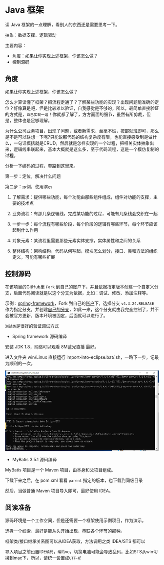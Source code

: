 # Java 框架

读 Java 框架的一点理解，看别人的东西还是需要思考一下。

抽象：数据支撑、逻辑驱动

主要内容：
- 角度：如果让你实现上述框架，你该怎么做？
- 控制源码


##  角度

如果让你实现上述框架，你该怎么做？

怎么才算读懂了框架？把流程走通了？了解某些功能的实现？出现问题能准确的定位？好像算是吧，但是比较难以验证，自我感觉是不够的，所以，最简单直接验证的方式是，`自己实现一遍`！你就都了解了，方方面面的细节，虽然有所剪裁，但是，整体也是足够理解。

为什么公司业务项目，出现了问题，或者新需求，丝毫不慌，按部就班即可，那么是不是可以联想一下呢?只能说那代码的结构复杂度有限，也能直接感受到是做什么，一句话概括就是CRUD，然后就是怎样实现的一个过程，把相关实体抽象出来，逻辑线串联起来，基本大概就是这么多，至于代码流程，这是一个模仿复制的过程。

分析一下编码的过程，套路到这里来。

第一步：定位，解决什么问题

第二步：示例，使用演示

1.  了解需求：提供哪些功能，每个功能由那些组件组成，组件对功能的支撑，主要的技术点

2.  业务流程：有那几条逻辑线，完成某功能的过程，可能有几条线会交织在一起

3.  一步一步：每个流程有哪些阶段，每个阶段的逻辑有哪些环节，每个环节应该起到什么作用

4.  对象元素：某流程里需要那些元素实体支撑，实体属性和之间的关系

5.  整体结构：架构结构，代码从何写起，模块怎么划分，接口、类和方法的组织定义，可能有哪些扩展


##  控制源码

在该项目的GitHub里 `Fork` 到自己的账户下，并且依据指定版本创建一个自定义分支，后面代码阅读就是以这个分支为依据，比如：调试、修改、添加注释等。

示例：[spring-framework](https://github.com/spring-projects/spring-framework)，Fork 到自己的[账户](https://github.com/kaoshanji/spring-framework)下，选择分支 `v4.3.24.RELEASE` 作为指定分支，并创建[自己的分支](https://github.com/kaoshanji/spring-framework/tree/kaoshanji-4.3.24)，如此一来，这个分支就由我完全控制了，并不会被官方更新，版本环境被固定，后面就可以进行了。

`测试类`是很好的验证调试方式

- Spring framework 源码编译

安装 JDK 1.8，网络可以观看 8M蓝光直播 最好。

进入文件夹 win/Linux 直接运行 import-into-eclipse.bat/.sh，一路下一步，记最为顺利的一次。

![2019080901](images/2019080901.png)

- MyBatis 3.5.1 源码编译

MyBatis 项目是一个 Maven 项目，由本身和父项目组成。

下载下来之后，在 pom.xml 看看 `parent` 指定的版本，也下载到同级目录

然后，当做普通 Maven 项目导入即可，最好使用 IDEA。

##  阅读准备

源码环境是一个工作空间，但是还需要一个框架使用示例项目，作为演示。

选择一个线索，最好是能从头开始出现，串联各个环节的那种。

框架类/接口继承关系图可以从IDEA获取，方法调用之类 IDEA/STS 都可以

导入项目之前设置IDE`编码`，`编码`vc，切换电脑可能会导致乱码，比如STS从win切换到mac下，所以，请统一设置成`UTF-8`!
